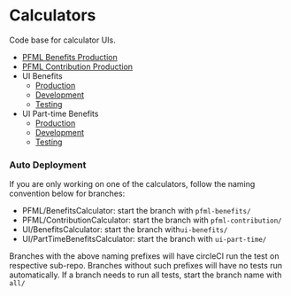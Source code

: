 # Calculators
Code base for calculator UIs.
- [PFML Benefits Production](https://calculator.digital.mass.gov/pfml/yourbenefits)
- [PFML Contribution Production](https://calculator.digital.mass.gov/pfml/contribution/)
- UI Benefits
  - [Production](https://calculator.digital.mass.gov/ui/yourbenefits)
  - [Development](https://calculator.digital.mass.gov/dev/ui/yourbenefits)
  - [Testing](https://calculator.digital.mass.gov/forreview/ui/yourbenefits)
- UI Part-time Benefits
  - [Production](https://calculator.digital.mass.gov/ui/parttimebenefits)
  - [Development](https://calculator.digital.mass.gov/dev/ui/parttimebenefits)
  - [Testing](https://calculator.digital.mass.gov/forreview/ui/parttimebenefits)

### Auto Deployment
If you are only working on one of the calculators, follow the naming convention below for branches:
- PFML/BenefitsCalculator: start the branch with `pfml-benefits/`
- PFML/ContributionCalculator: start the branch with `pfml-contribution/`
- UI/BenefitsCalculator: start the branch with`ui-benefits/`
- UI/PartTimeBenefitsCalculator: start the branch with `ui-part-time/`

Branches with the above naming prefixes will have circleCI run the test on respective sub-repo. Branches without such prefixes will have no tests run automatically.
If a branch needs to run all tests, start the branch name with `all/`
